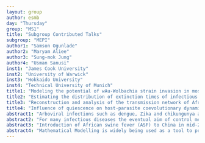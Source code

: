 ```yaml
---
layout: group
author: esmb
day: "Thursday"
group: "MS1"
title: "Subgroup Contributed Talks"
subgroup: "MEPI"
author1: "Samson Ogunlade"
author2: "Maryam Aliee"
author3: "Sung-mok Jung"
author4: "Usman Sanusi"
inst1: "James Cook University"
inst2: "University of Warwick"
inst3: "Hokkaido University"
inst4: "Technical University of Munich"
title1: "Modeling the potential of wAu-Wolbachia strain invasion in mosquitoes to control Aedes-borne arboviral infections"
title2: "Estimating the distribution of extinction times of infectious diseases in deterministic models"
title3: "Reconstruction and analysis of the transmission network of African swine fever in People’s Republic of China, August 2018–September 2019"
title4: "Influence of quiescence on host-parasite coevolutionary dynamics"
abstract1: "Arboviral infections such as dengue, Zika and chikungunya are fast spreading diseases that pose significant health problems globally. In order to control these infections, an intracellular bacterium called Wolbachia has been introduced into wild-type mosquito populations in the hopes of replacing the vector transmitting agent, Aedes aegypti with one that is incapable of transmission. In this study, we developed a Wolbachia transmission model for the novel wAu strain which possesses several favourable traits (e.g., enhanced viral blockage and maintenance at higher temperature) but not cyctoplasmic incompatibility (CI) - when a Wolbachia-infected male mosquito mates with an uninfected female mosquito, producing no viable offspring. This model describes the competitive dynamics between wAu-Wolbachia-infected and uninfected mosquitoes and the role of imperfect maternal transmission. By analysing the system via computing the basic reproduction number(s) and stability properties, the potential of the wAu strain as a viable strategy to control arboviral infections is established. The results of this work show that enhanced maintenance of Wolbachia infection at higher temperatures can overcome the lack of CI induction to support wAu-Wolbachia infected mosquito invasion. This study will support future arboviral control programs, that rely on the introduction of new Wolbachia variants." 
abstract2: "For many infectious diseases the eventual aim of control measures is eradication  - completely removing the pathogen from host populations and the environment. Theoretical models can be used to predict the time to extinction under specific interventions. In general, this question requires the use of stochastic models which recognise the inherent individual-based, chance-driven nature of the dynamics; yet stochastic models are inherently computationally expensive, especially when considering parameter uncertainty. On the other side, deterministic models are practical and tractable, however, the endpoint of an infection is by definition ambiguous in these models since the populations are represented by continuous variables that never reach zero. We study the extinction problem in deterministic models with the help of an effective ``birth-death'' description of infection and recovery processes. We present a practical method to estimate the distribution, and therefore robust means and prediction intervals, of extinction times by calculating their different moments within the birth-death framework. We compare these predictions with the solutions of the corresponding forward Kolmogorov equations. We then extend this framework to estimate the extinction time of more complex and realistic infection dynamics, African sleeping sickness, gHAT, which is a vector-borne disease transmitted to humans by tsetse. This method will enable us to improve predictions of the timing of elimination of transmission for gHAT using our existing deterministic framework."
abstract3: "Introduction of African swine fever (ASF) to China in mid-2018 and subsequent transboundary spread across Asia devastated regional swine production, affecting live pig and pork product-related markets worldwide. In order to explore the spatiotemporal spread of ASF in China, we reconstructed possible ASF transmission networks using nearest neighbour, exponential function, equal probability, and spatiotemporal case-distribution algorithms. From these networks we estimated the reproduction numbers, serial intervals, and transmission distances of the outbreak. The mean serial interval between paired units was around days for all algorithms, while the mean transmission distance ranged from 332–456 kilometers. The reproduction numbers for each algorithm peaked during the first two weeks and steadily declined through the end of 2018 before hovering around the epidemic threshold value of one with sporadic increases during 2019. These results suggest that: 1) swine husbandry practices and production systems that lend themselves to long-range transmission drove ASF spread, and 2) outbreaks went undetected by the surveillance system. China and other affected countries have stepped up efforts to control ASF within their jurisdictions, and continued support for strict implementation of biosecurity standards and improvements to ASF surveillance are essential for halting transmission in China and further spread across Asia."
abstract4: "Mathematical Modelling is widely being used as a tool to predict and understand the spread of infectious disease such as HIV, tuberculosis, Measles, Malaria, corona virus,. . . . However, most diseases have an intra-host quiescent stage defined sometimes as covert infection (malaria for example), while other parasites have dormant stages in the environment. The influence of these two life-history traits seems to be neglected by mathematicians when developing their models [1]. In this research, we develop a coevolutionary model similar to [2,3] to predict and understand the spread of disease considering the effect of intra-host quiescence. Analytical results are obtained for the stability of the system. We especially derived a stability conditions for a five by five system with quiescent stage. Numerical simulations were also performed and we show that the period of oscillations and the time to damping off is almost double under the quiescence compared to the classic epidemiological model. We finally extended the model to include the effect of stochasticity on disease transmission and study analytically the outcome using a Markov-Chain model. The model dynamics with stochasticity follow the deterministic one."
---
```


